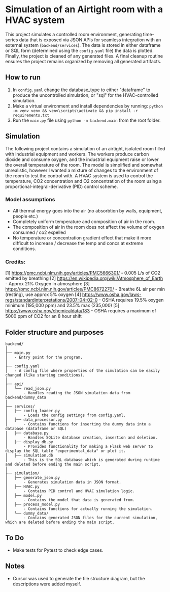 # Simulation of an Airtight room with a HVAC system

This project simulates a controlled room environment, generating time-series data that is exposed via JSON APIs for seamless integration with an external system (`backend/services`). The data is stored in either dataframe or SQL form (determined using the `config.yaml` file) the data is plotted. Finally, the project is cleaned of any generated files. A final cleanup routine ensures the project remains organized by removing all generated artifacts.


## How to run
1. In `config.yaml` change the database_type to either "dataframe" to produce the uncontrolled simulation, or "sql" for the HVAC-controlled simulation.
2. Make a virtual environment and install dependencies by running:
`python -m venv venv && venv\scripts\activate && pip install -r requirements.txt`
4. Run the `main.py` file using `python -m backend.main` from the root folder.


## Simulation
The following project contains a simulation of an airtight, isolated room filled with industrial equipment and workers. The workers produce carbon dioxide and consume oxygen, and the industrial equipment raise or lower the overall temperature of the room. The model is simplified and somewhat unrealistic, however I wanted a mixture of changes to the environment of the room to test the control with. A HVAC system is used to control the temperature, CO2 concentration and O2 concentration of the room using a proportional-integral-derivative (PID) control scheme.

### Model assumptions
- All thermal energy goes into the air (no absorbtion by walls, equipment, people etc.)
- Completely uniform temperature and composition of air in the room.
- The composition of air in the room does not affect the volume of oxygen consumed / co2 expelled
- No temperature or concentration gradient effect that make it more difficult to increase / decrease the temp and concs at extreme conditions.

### Credits:
[1] https://pmc.ncbi.nlm.nih.gov/articles/PMC5666301/ - 0.005 L/s of CO2 emitted by breathing
[2] https://en.wikipedia.org/wiki/Atmosphere_of_Earth - Approx 21% Oxygen in atmosphere
[3] https://pmc.ncbi.nlm.nih.gov/articles/PMC8672270/ - Breathe 6L air per min (resting), use approx 5% oxygen
[4] https://www.osha.gov/laws-regs/standardinterpretations/2007-04-02-0 - OSHA requires 19.5% oxygen minimum (195,000 ppm) and 23.5% max (235,000)
[5] https://www.osha.gov/chemicaldata/183 - OSHA requires a maximum of 5000 ppm of CO2 for an 8 hour shift


## Folder structure and purposes
```
backend/
│
├── main.py
│   - Entry point for the program.
│
├── config.yaml
│   - A config file where properties of the simulation can be easily changed (like starting conditions).
│
├── api/
│   └── read_json.py
│       - Handles reading the JSON simulation data from backend/dummy_data
│
├── services/
│   ├── config_loader.py
│       - Loads the config settings from config.yaml.
│   ├── data_processor.py
│       - Contains functions for inserting the dummy data into a database (dataframe or SQL)
│   ├── database.py
│       - Handles SQLite database creation, insertion and deletion.
│   ├── display_db.py
│       - Provides functionality for making a Flask web server to display the SQL table "experimental_data" or plot it.
│   ├── simulation.db
│       - This is the SQL database which is generated during runtime and deleted before ending the main script.
│
├── simulation/
│   ├── generate_json.py
│       - Generates simulation data in JSON format.
│   ├── HVAC.py
│       - Contains PID control and HVAC simulation logic.
│   ├── model.py
│       - Contains the model that data is generated from.
│   ├── process_model.py
│       - Contains functions for actually running the simulation.
│   └── dummy_data/
│       - Contains generated JSON files for the current simulation, which are deleted before ending the main script.
```

## To Do
- Make tests for Pytest to check edge cases.

## Notes
- Cursor was used to generate the file structure diagram, but the descriptions were added myself.